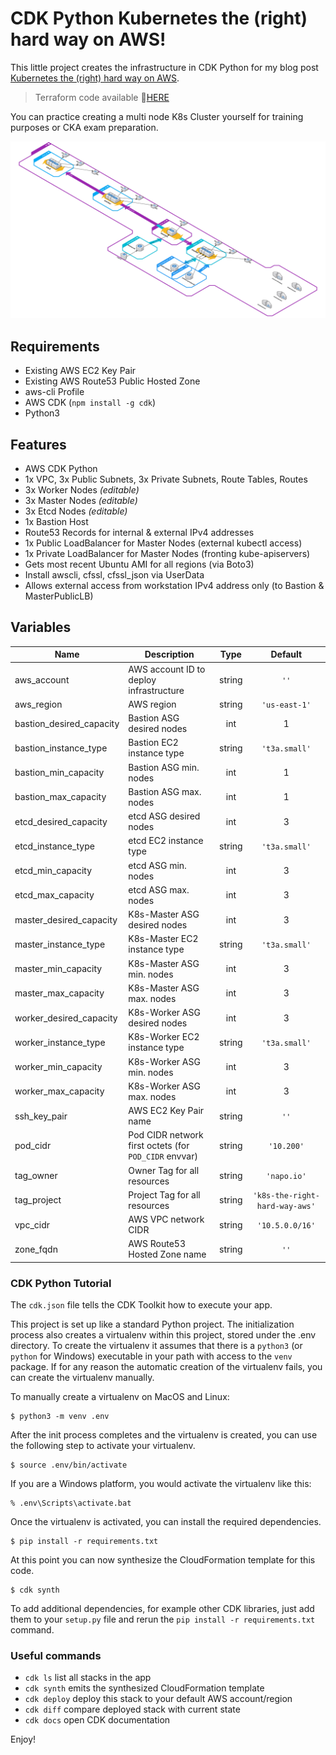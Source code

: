
# CDK Python Kubernetes the (right) hard way on AWS!

This little project creates the infrastructure in CDK Python for my blog post [Kubernetes the (right) hard way on AWS](https://napo.io/posts/kubernetes-the-right-hard-way-on-aws/).

> Terraform code available 🔗[HERE](https://github.com/hajowieland/terraform-k8s-the-right-hard-way-aws)


You can practice creating a multi node K8s Cluster yourself for training purposes or CKA exam preparation.


![Alt text](cdk-python-k8s-real-hard-way.png?raw=true "Infrastructure Diagram")

## Requirements

* Existing AWS EC2 Key Pair
* Existing AWS Route53 Public Hosted Zone
* aws-cli Profile
* AWS CDK (`npm install -g cdk`)
* Python3

## Features

* AWS CDK Python
* 1x VPC, 3x Public Subnets, 3x Private Subnets, Route Tables, Routes
* 3x Worker Nodes _(editable)_
* 3x Master Nodes _(editable)_
* 3x Etcd Nodes _(editable)_
* 1x Bastion Host
* Route53 Records for internal & external IPv4 addresses
* 1x Public LoadBalancer for Master Nodes (external kubectl access)
* 1x Private LoadBalancer for Master Nodes (fronting kube-apiservers)
* Gets most recent Ubuntu AMI for all regions (via Boto3)
* Install awscli, cfssl, cfssl_json via UserData
* Allows external access from workstation IPv4 address only (to Bastion & MasterPublicLB)


## Variables

| Name | Description | Type | Default |
|------|-------------|:----:|:-----:|
| aws\_account | AWS account ID to deploy infrastructure | string | `''` |
| aws\_region | AWS region | string | `'us-east-1'` |
| bastion\_desired\_capacity | Bastion ASG desired nodes | int | 1 |
| bastion\_instance\_type | Bastion EC2 instance type | string | `'t3a.small'` |
| bastion\_min\_capacity | Bastion ASG min. nodes | int | 1 |
| bastion\_max\_capacity | Bastion ASG max. nodes | int | 1 |
| etcd\_desired\_capacity | etcd ASG desired nodes | int | 3 |
| etcd\_instance\_type | etcd EC2 instance type | string | `'t3a.small'` |
| etcd\_min\_capacity | etcd ASG min. nodes | int | 3 |
| etcd\_max\_capacity | etcd ASG max. nodes | int | 3 |
| master\_desired\_capacity | K8s-Master ASG desired nodes | int | 3 |
| master\_instance\_type | K8s-Master EC2 instance type | string | `'t3a.small'` |
| master\_min\_capacity | K8s-Master ASG min. nodes | int | 3 |
| master\_max\_capacity | K8s-Master ASG max. nodes | int | 3 |
| worker\_desired\_capacity | K8s-Worker ASG desired nodes | int | 3 |
| worker\_instance\_type | K8s-Worker EC2 instance type | string | `'t3a.small'` |
| worker\_min\_capacity | K8s-Worker ASG min. nodes | int | 3 |
| worker\_max\_capacity | K8s-Worker ASG max. nodes | int | 3 |
| ssh\_key\_pair | AWS EC2 Key Pair name | string | `''` |
| pod\_cidr | Pod CIDR network first octets (for `POD_CIDR` envvar) | string | `'10.200'` |
| tag\_owner | Owner Tag for all resources | string | `'napo.io'` |
| tag\_project | Project Tag for all resources | string | `'k8s-the-right-hard-way-aws'` |
| vpc\_cidr | AWS VPC network CIDR | string | `'10.5.0.0/16'` |
| zone\_fqdn | AWS Route53 Hosted Zone name | string | `''` |



### CDK Python Tutorial

The `cdk.json` file tells the CDK Toolkit how to execute your app.

This project is set up like a standard Python project.  The initialization
process also creates a virtualenv within this project, stored under the .env
directory.  To create the virtualenv it assumes that there is a `python3`
(or `python` for Windows) executable in your path with access to the `venv`
package. If for any reason the automatic creation of the virtualenv fails,
you can create the virtualenv manually.

To manually create a virtualenv on MacOS and Linux:

```
$ python3 -m venv .env
```

After the init process completes and the virtualenv is created, you can use the following
step to activate your virtualenv.

```
$ source .env/bin/activate
```

If you are a Windows platform, you would activate the virtualenv like this:

```
% .env\Scripts\activate.bat
```

Once the virtualenv is activated, you can install the required dependencies.

```
$ pip install -r requirements.txt
```

At this point you can now synthesize the CloudFormation template for this code.

```
$ cdk synth
```

To add additional dependencies, for example other CDK libraries, just add
them to your `setup.py` file and rerun the `pip install -r requirements.txt`
command.

### Useful commands

 * `cdk ls`          list all stacks in the app
 * `cdk synth`       emits the synthesized CloudFormation template
 * `cdk deploy`      deploy this stack to your default AWS account/region
 * `cdk diff`        compare deployed stack with current state
 * `cdk docs`        open CDK documentation

Enjoy!
